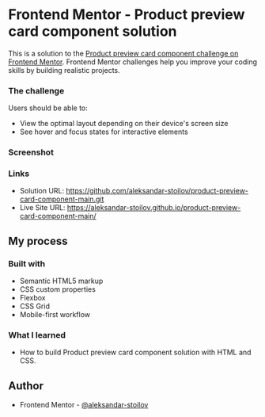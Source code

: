 # Frontend Mentor - Product preview card component solution

This is a solution to the [Product preview card component challenge on Frontend Mentor](https://www.frontendmentor.io/challenges/product-preview-card-component-GO7UmttRfa). Frontend Mentor challenges help you improve your coding skills by building realistic projects. 

### The challenge

Users should be able to:

- View the optimal layout depending on their device's screen size
- See hover and focus states for interactive elements

### Screenshot


### Links

- Solution URL: https://github.com/aleksandar-stoilov/product-preview-card-component-main.git
- Live Site URL: https://aleksandar-stoilov.github.io/product-preview-card-component-main/

## My process

### Built with

- Semantic HTML5 markup
- CSS custom properties
- Flexbox
- CSS Grid
- Mobile-first workflow

### What I learned
- How to build Product preview card component solution with HTML and CSS.

## Author

- Frontend Mentor - [@aleksandar-stoilov](https://www.frontendmentor.io/profile/aleksandar-stoilov)
